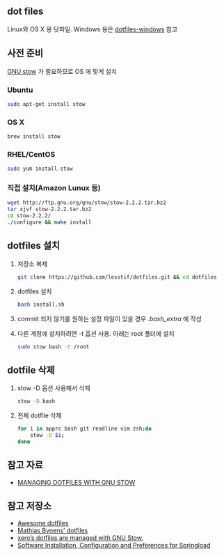 ## dot files

Linux와 OS X 용 닷파일. Windows 용은 [dotfiles-windows](https://github.com/lesstif/dotfiles-windows) 참고

## 사전 준비

[GNU stow](https://www.gnu.org/software/stow/) 가 필요하므로 OS 에 맞게 설치

### Ubuntu

```sh
sudo apt-get install stow
```

### OS X

```sh
brew install stow
```
    
### RHEL/CentOS

```sh
sudo yum install stow
```

### 직접 설치(Amazon Lunux 등)

```sh 
wget http://ftp.gnu.org/gnu/stow/stow-2.2.2.tar.bz2 
tar xjvf stow-2.2.2.tar.bz2 
cd stow-2.2.2/ 
./configure && make install
```

## dotfiles 설치

1. 저장소 복제

    ```sh
    git clone https://github.com/lesstif/dotfiles.git && cd dotfiles
    ```

1. dotfiles 설치

    ```sh
    bash install.sh

1. commit 되지 않기를 원하는 설정 파일이 있을 경우 *.bash_extra* 에 작성

1. 다른 계정에 설치하려면 -t 옵션 사용. 아래는 root 폴더에 설치

    ```sh
    sudo stow bash -t /root
    ```

## dotfile 삭제

1. stow -D 옵션 사용해서 삭제

    ```sh
    stow -D bash
    ```

1. 전체 dotfile 삭제

    ```sh
    for i in apprc bash git readline vim zsh;do
        stow -D $i;
    done    
    ```

## 참고 자료
* [MANAGING DOTFILES WITH GNU STOW](https://taihen.org/managing-dotfiles-with-gnu-stow/)

## 참고 저장소

* [Awesome dotfiles](https://github.com/webpro/awesome-dotfiles)
* [Mathias Bynens’ dotfiles](https://github.com/mathiasbynens/dotfiles)
* [xero’s dotfiles are managed with GNU Stow.](https://github.com/xero/dotfiles)
* [Software Installation, Configuration and Preferences for Springload](https://github.com/springload/dotfiles)

